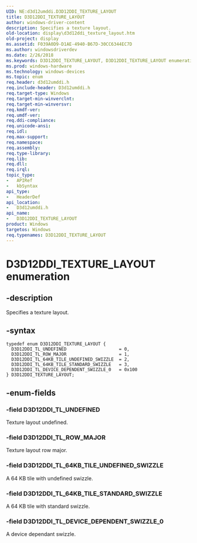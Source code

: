```yaml
---
UID: NE:d3d12umddi.D3D12DDI_TEXTURE_LAYOUT
title: D3D12DDI_TEXTURE_LAYOUT
author: windows-driver-content
description: Specifies a texture layout.
old-location: display\d3d12ddi_texture_layout.htm
old-project: display
ms.assetid: F039A0D9-D1AE-4940-B67D-30CC6344EC7D
ms.author: windowsdriverdev
ms.date: 2/26/2018
ms.keywords: D3D12DDI_TEXTURE_LAYOUT, D3D12DDI_TEXTURE_LAYOUT enumeration [Display Devices], D3D12DDI_TL_64KB_TILE_STANDARD_SWIZZLE, D3D12DDI_TL_64KB_TILE_UNDEFINED_SWIZZLE, D3D12DDI_TL_DEVICE_DEPENDENT_SWIZZLE_0, D3D12DDI_TL_ROW_MAJOR, D3D12DDI_TL_UNDEFINED, d3d12umddi/D3D12DDI_TEXTURE_LAYOUT, d3d12umddi/D3D12DDI_TL_64KB_TILE_STANDARD_SWIZZLE, d3d12umddi/D3D12DDI_TL_64KB_TILE_UNDEFINED_SWIZZLE, d3d12umddi/D3D12DDI_TL_DEVICE_DEPENDENT_SWIZZLE_0, d3d12umddi/D3D12DDI_TL_ROW_MAJOR, d3d12umddi/D3D12DDI_TL_UNDEFINED, display.d3d12ddi_texture_layout
ms.prod: windows-hardware
ms.technology: windows-devices
ms.topic: enum
req.header: d3d12umddi.h
req.include-header: D3d12umddi.h
req.target-type: Windows
req.target-min-winverclnt: 
req.target-min-winversvr: 
req.kmdf-ver: 
req.umdf-ver: 
req.ddi-compliance: 
req.unicode-ansi: 
req.idl: 
req.max-support: 
req.namespace: 
req.assembly: 
req.type-library: 
req.lib: 
req.dll: 
req.irql: 
topic_type:
-	APIRef
-	kbSyntax
api_type:
-	HeaderDef
api_location:
-	D3d12umddi.h
api_name:
-	D3D12DDI_TEXTURE_LAYOUT
product: Windows
targetos: Windows
req.typenames: D3D12DDI_TEXTURE_LAYOUT
---
```


# D3D12DDI_TEXTURE_LAYOUT enumeration


## -description


Specifies a texture layout.


## -syntax


````
typedef enum D3D12DDI_TEXTURE_LAYOUT { 
  D3D12DDI_TL_UNDEFINED                    = 0,
  D3D12DDI_TL_ROW_MAJOR                    = 1,
  D3D12DDI_TL_64KB_TILE_UNDEFINED_SWIZZLE  = 2,
  D3D12DDI_TL_64KB_TILE_STANDARD_SWIZZLE   = 3,
  D3D12DDI_TL_DEVICE_DEPENDENT_SWIZZLE_0   = 0x100
} D3D12DDI_TEXTURE_LAYOUT;
````


## -enum-fields




### -field D3D12DDI_TL_UNDEFINED

Texture layout undefined. 


### -field D3D12DDI_TL_ROW_MAJOR

Texture layout row major.


### -field D3D12DDI_TL_64KB_TILE_UNDEFINED_SWIZZLE

A 64 KB tile with undefined swizzle.


### -field D3D12DDI_TL_64KB_TILE_STANDARD_SWIZZLE

A 64 KB tile with standard swizzle.


### -field D3D12DDI_TL_DEVICE_DEPENDENT_SWIZZLE_0

A device dependant swizzle.

